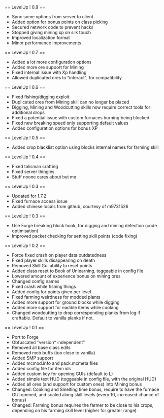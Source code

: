 == LevelUp ! 0.8 ==
* Sync some options from server to client
* Added option for bonus points on class picking
* Secured network code to prevent hacks
* Stopped giving mining xp on silk touch
* Improved localization format
* Minor performance improvements

== LevelUp ! 0.7 ==
* Added a lot more configuration options
* Added more ore support for Mining
* Fixed internal issue with Xp handling
* Allowed duplicated ores to "interact", for compatibility

== LevelUp ! 0.6 ==
* Fixed fishing/digging exploit
* Duplicated ores from Mining skill can no longer be placed
* Digging, Mining and Woodcutting skills now require correct tools for additional drops
* Fixed a potential issue with custom furnaces burning being blocked
* Fixed new breaking speed only supporting default values
* Added configuration options for bonus XP

== LevelUp ! 0.5 ==
* Added crop blacklist option using blocks internal names for farming skill

== LevelUp ! 0.4 ==
* Fixed talisman crafting
* Fixed server thingies
* Stuff noone cares about but me

== LevelUp ! 0.3 ==
* Updated for 1.7.2
* Fixed furnace access issue
* Added chinese locals from github, courtesy of m9731526

== LevelUp ! 0.3 ==
* Use Forge breaking block hook, for digging and mining detection (code optimisation)
* Improved packet checking for setting skill points (code fixing)

== LevelUp ! 0.2 ==
* Force fixed crash on player data outdatedness
* Fixed player skills disappearing on death
* Removed Skill Gui ability to reset points
* Added class reset to Book of Unlearning, toggeable in config file
* Lowered amount of experience bonus on mining ores
* Changed config names
* Fixed crash while fishing things
* Added config for points given per level
* Fixed farming weirdness for modded plants
* Added more support for ground blocks while digging
* Added more support for eadible items while cooking
* Changed woodcutting to drop corresponding planks from log if craftable. Default to vanilla planks if not.

== LevelUp ! 0.1 ==
* Port to Forge
* Obfuscated "version* independent"
* Removed all base class edits
* Removed mob buffs (too close to vanilla)
* Added SMP support
* Added mcmod.info and pack.mcmeta files
* Added config file for item ids
* Added custom key for opening GUIs (default to L)
* Added simple text HUD (toggeable in config file, with the original HUD)
* Added all ores (and support for custom ones) into Mining bonus
* Changed: Cooking and Smelting time bonus, require to have the furnace GUI opened, and scaled along skill levels (every 10, increased chance of bonus)
* Changed: Farming bonus requires the farmer to be close to his crops, depending on his farming skill level (higher for greater range)